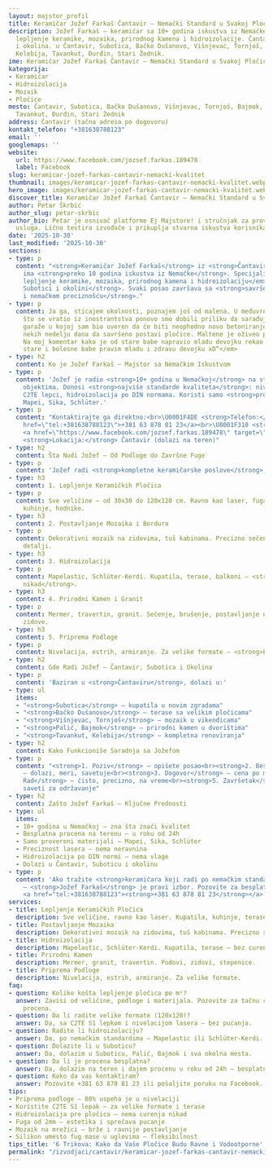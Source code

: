 ```yaml
---
layout: majstor_profil
title: Keramičar Jožef Farkaš Čantavir – Nemački Standard u Svakoj Pločici
description: Jožef Farkaš – keramičar sa 10+ godina iskustva iz Nemačke. Precizno
  lepljenje keramike, mozaika, prirodnog kamena i hidroizolacije. Čantavir, Subotica
  i okolina. u Čantavir, Subotica, Bačko Dušanovo, Višnjevac, Tornjoš, Bajmok, Palić,
  Kelebija, Tavankut, Đurđin, Stari Žednik.
ime: Keramičar Jožef Farkaš Čantavir – Nemački Standard u Svakoj Pločici
kategorija:
- Keramičar
- Hidroizolacija
- Mozaik
- Pločice
mesto: Čantavir, Subotica, Bačko Dušanovo, Višnjevac, Tornjoš, Bajmok, Palić, Kelebija,
  Tavankut, Đurđin, Stari Žednik
address: Čantavir (tačna adresa po dogovoru)
kontakt_telefon: "+381638788123"
email: ''
googlemaps: ''
website:
  url: https://www.facebook.com/jozsef.farkas.189478
  label: Facebook
slug: keramicar-jozef-farkas-cantavir-nemacki-kvalitet
thumbnail: images/keramicar-jozef-farkas-cantavir-nemacki-kvalitet.webp
hero_image: images/keramicar-jozef-farkas-cantavir-nemacki-kvalitet.webp
discover_title: Keramičar Jožef Farkaš Čantavir – Nemački Standard u Svakoj Pločici
author: Petar Škrbić
author_slug: petar-skrbic
author_bio: Petar je osnivač platforme Ej Majstore! i stručnjak za proveru kvaliteta
  usluga. Lično testira izvođače i prikuplja stvarna iskustva korisnika širom Srbije.
date: '2025-10-30'
last_modified: '2025-10-30'
sections:
- type: p
  content: "<strong>Keramičar Jožef Farkaš</strong> iz <strong>Čantavira</strong>
    ima <strong>preko 10 godina iskustva iz Nemačke</strong>. Specijalizovan za <em>precizno
    lepljenje keramike, mozaika, prirodnog kamena i hidroizolaciju</em>. Radi u <strong>Čantaviru,
    Subotici i okolini</strong>. Svaki posao završava sa <strong>savršeno ravnim fugama
    i nemačkom preciznošću</strong>."
- type: p
  content: Ja ga, sticajem okolnosti, poznajem još od malena. U međuvremenu, nakon
    što se vratio iz inostrantstva ponovo smo dobili priliku da sarađujemo. Od jedne
    garaže u kojoj sam bio uveren da će biti neophodno novo betoniranje uspeo je za
    nekih nedelju dana da savršeno postavi pločice. Maltene je oživeo prostoriju.
    Na moj komentar kako je od stare babe napravio mladu devojku rekao je <em>„Od
    stare i bolesne babe pravim mladu i zdravu devojku xD“</em>
- type: h2
  content: Ko je Jožef Farkaš – Majstor sa Nemačkim Iskustvom
- type: p
  content: 'Jožef je radio <strong>10+ godina u Nemačkoj</strong> na stambenim i poslovnim
    objektima. Donosi <strong>najviše standarde kvaliteta</strong>: nivelacija laserom,
    C2TE lepci, hidroizolacija po DIN normama. Koristi samo <strong>proverene materijale</strong>:
    Mapei, Sika, Schlüter.'
- type: p
  content: "Kontaktirajte ga direktno:<br>\U0001F4DE <strong>Telefon:</strong> <a
    href=\"tel:+381638788123\">+381 63 878 81 23</a><br>\U0001F310 <strong>Facebook:</strong>
    <a href=\"https://www.facebook.com/jozsef.farkas.189478\" target=\"_blank\" rel=\"noopener\">facebook.com/jozsef.farkas</a><br>\U0001F4CD
    <strong>Lokacija:</strong> Čantavir (dolazi na teren)"
- type: h2
  content: Šta Nudi Jožef – Od Podloge do Završne Fuge
- type: p
  content: 'Jožef radi <strong>kompletne keramičarske poslove</strong>:'
- type: h3
  content: 1. Lepljenje Keramičkih Pločica
- type: p
  content: Sve veličine – od 30x30 do 120x120 cm. Ravno kao laser, fuga 2mm. Za kupatila,
    kuhinje, hodnike.
- type: h3
  content: 2. Postavljanje Mozaika i Bordura
- type: p
  content: Dekorativni mozaik na zidovima, tuš kabinama. Precizno sečenje, estetski
    detalji.
- type: h3
  content: 3. Hidroizolacija
- type: p
  content: Mapelastic, Schlüter-Kerdi. Kupatila, terase, balkoni – <strong>nema curenja
    nikad</strong>.
- type: h3
  content: 4. Prirodni Kamen i Granit
- type: p
  content: Mermer, travertin, granit. Sečenje, brušenje, postavljanje na podove i
    zidove.
- type: h3
  content: 5. Priprema Podloge
- type: p
  content: Nivelacija, estrih, armiranje. Za velike formate – <strong>bez pucanja</strong>.
- type: h2
  content: Gde Radi Jožef – Čantavir, Subotica i Okolina
- type: p
  content: 'Baziran u <strong>Čantaviru</strong>, dolazi u:'
- type: ul
  items:
  - "<strong>Subotica</strong> – kupatila u novim zgradama"
  - "<strong>Bačko Dušanovo</strong> – terase sa velikim pločicama"
  - "<strong>Višnjevac, Tornjoš</strong> – mozaik u vikendicama"
  - "<strong>Palić, Bajmok</strong> – prirodni kamen u dvorištima"
  - "<strong>Tavankut, Kelebija</strong> – kompletna renoviranja"
- type: h2
  content: Kako Funkcioniše Saradnja sa Jožefom
- type: p
  content: "<strong>1. Poziv</strong> – opišete posao<br><strong>2. Besplatna Procena</strong>
    – dolazi, meri, savetuje<br><strong>3. Dogovor</strong> – cena po m², rok, materijali<br><strong>4.
    Rad</strong> – čisto, precizno, na vreme<br><strong>5. Završetak</strong> – čišćenje,
    saveti za održavanje"
- type: h2
  content: Zašto Jožef Farkaš – Ključne Prednosti
- type: ul
  items:
  - 10+ godina u Nemačkoj – zna šta znači kvalitet
  - Besplatna procena na terenu – u roku od 24h
  - Samo provereni materijali – Mapei, Sika, Schlüter
  - Preciznost lasera – nema neravnina
  - Hidroizolacija po DIN normi – nema vlage
  - Dolazi u Čantavir, Suboticu i okolinu
- type: p
  content: 'Ako tražite <strong>keramičara koji radi po nemačkim standardima</strong>
    – <strong>Jožef Farkaš</strong> je pravi izbor. Pozovite za besplatnu procenu:
    <a href="tel:+381638788123"><strong>+381 63 878 81 23</strong></a>.'
services:
- title: Lepljenje Keramičkih Pločica
  description: Sve veličine, ravno kao laser. Kupatila, kuhinje, terase. C2TE lepak.
- title: Postavljanje Mozaika
  description: Dekorativni mozaik na zidovima, tuš kabinama. Precizno sečenje.
- title: Hidroizolacija
  description: Mapelastic, Schlüter-Kerdi. Kupatila, terase – bez curenja.
- title: Prirodni Kamen
  description: Mermer, granit, travertin. Podovi, zidovi, stepenice.
- title: Priprema Podloge
  description: Nivelacija, estrih, armiranje. Za velike formate.
faq:
- question: Koliko košta lepljenje pločica po m²?
  answer: Zavisi od veličine, podloge i materijala. Pozovite za tačnu cenu – besplatna
    procena.
- question: Da li radite velike formate (120x120)?
  answer: Da, sa C2TE S1 lepkom i nivelacijom lasera – bez pucanja.
- question: Radite li hidroizolaciju?
  answer: Da, po nemačkim standardima – Mapelastic ili Schlüter-Kerdi.
- question: Dolazite li u Suboticu?
  answer: Da, dolazim u Suboticu, Palić, Bajmok i sva okolna mesta.
- question: Da li je procena besplatna?
  answer: Da, dolazim na teren i dajem procenu u roku od 24h – besplatno.
- question: Kako da vas kontaktiram?
  answer: Pozovite +381 63 878 81 23 ili pošaljite poruku na Facebook.
tips:
- Priprema podloge – 80% uspeha je u nivelaciji
- Koristite C2TE S1 lepak – za velike formate i terase
- Hidroizolacija pre pločica – nema curenja nikad
- Fuga od 2mm – estetika i sprečava pucanje
- Mozaik na mrežici – brže i ravnije postavljanje
- Silikon umesto fug mase u uglovima – fleksibilnost
tips_title: '6 Trikova: Kako da Vaše Pločice Budu Ravne i Vodootporne'
permalink: "/izvodjaci/cantavir/keramicar-jozef-farkas-cantavir-nemacki-kvalitet/"
---
```

